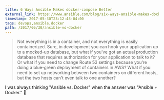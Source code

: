 ```yaml
---
title: 6 Ways Ansible Makes docker-compose Better
external_link: https://www.ansible.com/blog/six-ways-ansible-makes-docker-compose-better
timestamp: 2017-05-30T23:12:43-04:00
tags: devops,ansible,docker
path: /2017/05/30/ansible-vs-docker
---
```


> Not everything is in a container, and not everything is easily containerized.
> Sure, in development you can hook your application up to a mocked-up
> database, but what if you've got an actual production database that requires
> authorization for your application to talk to it? Or what if you need to
> change Route 53 settings because you're doing a blue-green deployment of
> containers in AWS? What if you need to set up networking between two
> containers on different hosts, but the two hosts can't even talk to one
> another?

I was always thinking "Ansible vs. Docker" when the answer was "Ansible +
Docker." 💜
